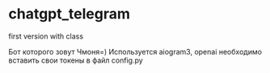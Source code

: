 # chatgpt_telegram
first version with class

Бот которого зовут Чмоня=)
Используется aiogram3, openai
необходимо вставить свои токены в файл config.py
